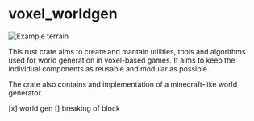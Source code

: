 # voxel_worldgen

![Example terrain](https://i.imgur.com/PGtsKGc.png)

This rust crate aims to create and mantain utilities, tools and algorithms used for world generation in voxel-based games. It aims to keep the individual components as reusable and modular as possible.

The crate also contains and implementation of a minecraft-like world generator.

 [x] world gen
 [] breaking of block
